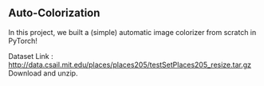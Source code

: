 ## Auto-Colorization

In this project, we built a (simple) automatic image colorizer from scratch in PyTorch!

Dataset Link : http://data.csail.mit.edu/places/places205/testSetPlaces205_resize.tar.gz
Download and unzip.
